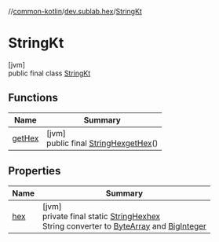 //[common-kotlin](../../../index.md)/[dev.sublab.hex](../index.md)/[StringKt](index.md)

# StringKt

[jvm]\
public final class [StringKt](index.md)

## Functions

| Name | Summary |
|---|---|
| [getHex](get-hex.md) | [jvm]<br>public final [StringHex](../-string-hex/index.md)[getHex](get-hex.md)() |

## Properties

| Name | Summary |
|---|---|
| [hex](index.md#-1739019227%2FProperties%2F-1216412040) | [jvm]<br>private final static [StringHex](../-string-hex/index.md)[hex](index.md#-1739019227%2FProperties%2F-1216412040)<br>String converter to [ByteArray](https://kotlinlang.org/api/latest/jvm/stdlib/kotlin/-byte-array/index.html) and [BigInteger](https://docs.oracle.com/javase/8/docs/api/java/math/BigInteger.html) |
